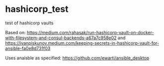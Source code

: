 # hashicorp_test
test of hashicorp vaults

Based on: https://medium.com/rahasak/run-hashicorp-vault-on-docker-with-filesystem-and-consul-backends-a67a7c958e02 and https://ivanpiskunov.medium.com/keeping-secrets-in-hashicorp-vault-for-ansible-fa0e8d731f03

Uses anaisble as specified: https://github.com/ewartj/ansible_desktop
